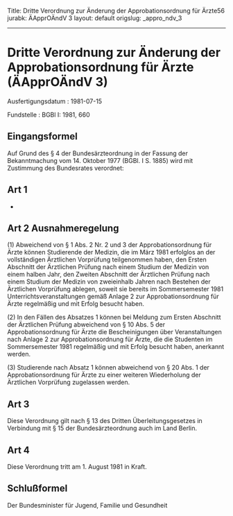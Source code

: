Title: Dritte Verordnung zur Änderung der Approbationsordnung für Ärzte56
jurabk: ÄApprOÄndV 3
layout: default
origslug: _appro_ndv_3


---

# Dritte Verordnung zur Änderung der Approbationsordnung für Ärzte (ÄApprOÄndV 3)

Ausfertigungsdatum
:   1981-07-15

Fundstelle
:   BGBl I: 1981, 660



## Eingangsformel

Auf Grund des § 4 der Bundesärzteordnung in der Fassung der
Bekanntmachung vom 14. Oktober 1977 (BGBl. I S. 1885) wird mit
Zustimmung des Bundesrates verordnet:


## Art 1

-


## Art 2 Ausnahmeregelung

(1) Abweichend von § 1 Abs. 2 Nr. 2 und 3 der Approbationsordnung für
Ärzte können Studierende der Medizin, die im März 1981 erfolglos an
der vollständigen Ärztlichen Vorprüfung teilgenommen haben, den Ersten
Abschnitt der Ärztlichen Prüfung nach einem Studium der Medizin von
einem halben Jahr, den Zweiten Abschnitt der Ärztlichen Prüfung nach
einem Studium der Medizin von zweieinhalb Jahren nach Bestehen der
Ärztlichen Vorprüfung ablegen, soweit sie bereits im Sommersemester
1981 Unterrichtsveranstaltungen gemäß Anlage 2 zur Approbationsordnung
für Ärzte regelmäßig und mit Erfolg besucht haben.

(2) In den Fällen des Absatzes 1 können bei Meldung zum Ersten
Abschnitt der Ärztlichen Prüfung abweichend von § 10 Abs. 5 der
Approbationsordnung für Ärzte die Bescheinigungen über Veranstaltungen
nach Anlage 2 zur Approbationsordnung für Ärzte, die die Studenten im
Sommersemester 1981 regelmäßig und mit Erfolg besucht haben, anerkannt
werden.

(3) Studierende nach Absatz 1 können abweichend von § 20 Abs. 1 der
Approbationsordnung für Ärzte zu einer weiteren Wiederholung der
Ärztlichen Vorprüfung zugelassen werden.


## Art 3

Diese Verordnung gilt nach § 13 des Dritten Überleitungsgesetzes in
Verbindung mit § 15 der Bundesärzteordnung auch im Land Berlin.


## Art 4

Diese Verordnung tritt am 1. August 1981 in Kraft.


## Schlußformel

Der Bundesminister für Jugend, Familie und Gesundheit


